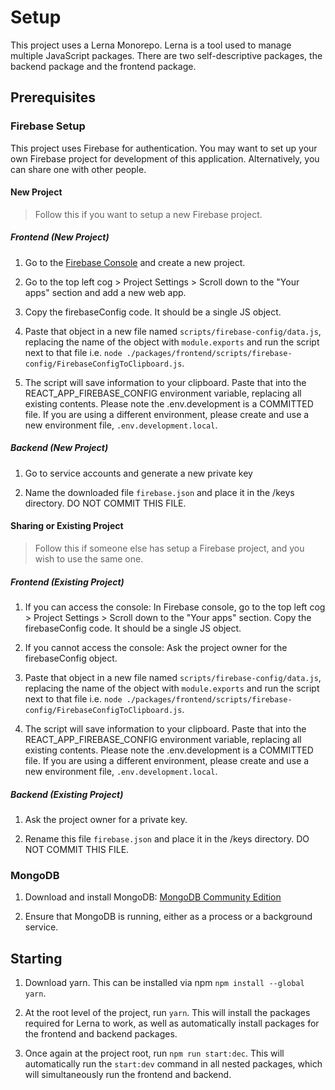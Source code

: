 # Setup

This project uses a Lerna Monorepo. Lerna is a tool used to manage multiple
JavaScript packages. There are two self-descriptive packages, the backend
package and the frontend package.

## Prerequisites

### Firebase Setup

This project uses Firebase for authentication. You may want to set up your own
Firebase project for development of this application. Alternatively, you can
share one with other people.

#### New Project

> Follow this if you want to setup a new Firebase project.

##### Frontend (New Project)

1. Go to the [Firebase Console](https://console.firebase.google.com/) and create
   a new project.

2. Go to the top left cog > Project Settings > Scroll down to the "Your apps"
   section and add a new web app.

3. Copy the firebaseConfig code. It should be a single JS object.

4. Paste that object in a new file named `scripts/firebase-config/data.js`,
   replacing the name of the object with `module.exports` and run the script
   next to that file i.e. `node ./packages/frontend/scripts/firebase-config/FirebaseConfigToClipboard.js`.

5. The script will save information to your clipboard. Paste that into the
   REACT_APP_FIREBASE_CONFIG environment variable, replacing all existing
   contents. Please note the .env.development is a COMMITTED file. If you are
   using a different environment, please create and use a new environment file,
   `.env.development.local`.

##### Backend (New Project)

1. Go to service accounts and generate a new private key

2. Name the downloaded file `firebase.json` and place it in the /keys directory.
   DO NOT COMMIT THIS FILE.

#### Sharing or Existing Project

> Follow this if someone else has setup a Firebase project, and you wish to use
> the same one.

##### Frontend (Existing Project)

1. If you can access the console: In Firebase console, go to the top left cog >
   Project Settings > Scroll down to the "Your apps" section. Copy the
   firebaseConfig code. It should be a single JS object.

2. If you cannot access the console: Ask the project owner for the
   firebaseConfig object.

3. Paste that object in a new file named `scripts/firebase-config/data.js`,
   replacing the name of the object with `module.exports` and run the script
   next to that file i.e. `node ./packages/frontend/scripts/firebase-config/FirebaseConfigToClipboard.js`.

4. The script will save information to your clipboard. Paste that into the
   REACT_APP_FIREBASE_CONFIG environment variable, replacing all existing
   contents. Please note the .env.development is a COMMITTED file. If you are
   using a different environment, please create and use a new environment file,
   `.env.development.local`.

##### Backend (Existing Project)

1. Ask the project owner for a private key.

2. Rename this file `firebase.json` and place it in the /keys directory. DO NOT
   COMMIT THIS FILE.

### MongoDB

1. Download and install MongoDB: [MongoDB Community
   Edition](https://www.mongodb.com/try/download/community)

2. Ensure that MongoDB is running, either as a process or a background service.

## Starting

1. Download yarn. This can be installed via npm `npm install --global yarn`.

2. At the root level of the project, run `yarn`. This will install the packages
   required for Lerna to work, as well as automatically install packages for the
   frontend and backend packages.

3. Once again at the project root, run `npm run start:dec`. This will
   automatically run the `start:dev` command in all nested packages, which will
   simultaneously run the frontend and backend.
